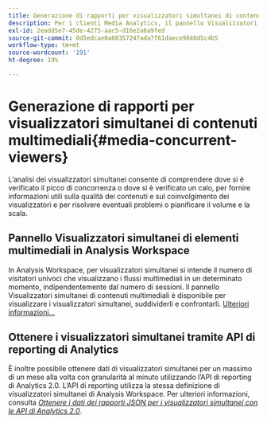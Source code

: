 ```yaml
---
title: Generazione di rapporti per visualizzatori simultanei di contenuti multimediali
description: Per i clienti Media Analytics, il pannello Visualizzatori simultanei di contenuti multimediali in Analysis Workspace consente di analizzare i visualizzatori simultanei per comprendere dove si è verificato il picco di concorrenza o in che punto i visitatori hanno abbandonato il contenuto.
exl-id: 2eadd5e7-45de-4275-aac5-d16e2a6a9fed
source-git-commit: 0d5edcae0a80357247ada7f61daece9840d5c4b5
workflow-type: tm+mt
source-wordcount: '191'
ht-degree: 19%

---
```


# Generazione di rapporti per visualizzatori simultanei di contenuti multimediali{#media-concurrent-viewers}

L’analisi dei visualizzatori simultanei consente di comprendere dove si è verificato il picco di concorrenza o dove si è verificato un calo, per fornire informazioni utili sulla qualità dei contenuti e sul coinvolgimento dei visualizzatori e per risolvere eventuali problemi o pianificare il volume e la scala.

## Pannello Visualizzatori simultanei di elementi multimediali in Analysis Workspace

In Analysis Workspace, per visualizzatori simultanei si intende il numero di visitatori univoci che visualizzano i flussi multimediali in un determinato momento, indipendentemente dal numero di sessioni. Il pannello Visualizzatori simultanei di contenuti multimediali è disponibile per visualizzare i visualizzatori simultanei, suddividerli e confrontarli. [Ulteriori informazioni...](https://experienceleague.adobe.com/docs/analytics/analyze/analysis-workspace/panels/media-concurrent-viewers.html)

## Ottenere i visualizzatori simultanei tramite API di reporting di Analytics

È inoltre possibile ottenere dati di visualizzatori simultanei per un massimo di un mese alla volta con granularità al minuto utilizzando l’API di reporting di Analytics 2.0. L’API di reporting utilizza la stessa definizione di visualizzatori simultanei di Analysis Workspace.  Per ulteriori informazioni, consulta [_*Ottenere i dati dei rapporti JSON per i visualizzatori simultanei con le API di Analytics 2.0*_](/help/media-reports/media-default-reports/get-concurrent-json20.md).
